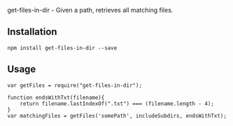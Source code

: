 get-files-in-dir - Given a path, retrieves all matching files.

## Installation

	npm install get-files-in-dir --save
	 
## Usage

	var getFiles = require("get-files-in-dir");
	
	function endsWithTxt(filename){
		return filename.lastIndexOf(".txt") === (filename.length - 4);
	}
	var matchingFiles = getFiles('somePath', includeSubdirs, endsWithTxt);
